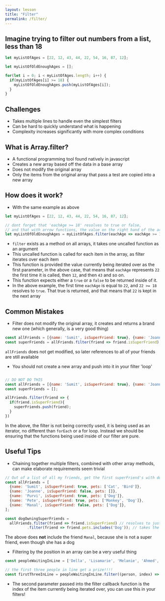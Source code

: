```yaml
---
layout: lesson
title: "Filter"
permalink: /filter/
---
```



## Imagine trying to filter out numbers from a list, less than 18

```js
let myListOfAges = [22, 12, 43, 44, 22, 54, 16, 87, 12];

let myListOfOldEnoughAges = [];

for(let i = 0; i < myListOfAges.length; i++) {
  if(myListOfAges[i] >= 18) {
    myListOfOldEnoughAges.push(myListOfAges[i]);
  }
}

```

## Challenges

- Takes multiple lines to handle even the simplest filters
- Can be hard to quickly understand what is happening
- Complexity increases significantly with more complex conditions

## What is Array.filter?

- A functional programming tool found natively in javascript
- Creates a new array based off the data in a base array
- Does not modify the original array
- Only the items from the original array that pass a test are copied into a new array

## How does it work?

- With the same example as above

```js
let myListOfAges = [22, 12, 43, 44, 22, 54, 16, 87, 12];

// dont forget that 'eachAge >= 18' resolves to true or false,
// and that with arrow functions, the value on the right hand of the arrow is automatically returned
let myListOfOldEnoughAges = myListOfAges.filter(eachAge => eachAge >= 18);
```

- `filter` exists as a method on all arrays, it takes one uncalled function as an argument
- This uncalled function is called for each item in the array, as filter iterates over each item
- This function is provided the value currently being iterated over as the first parameter, in the above
case, that means that `eachAge` represents `22` the first time it is called, then `12`, and then `43` and so on.
- This function expects either a `true` or a `false` to be returned inside of it.
- In the above example, the first time `eachAge` is equal to `22`, and `22 >= 18` resolves to `true`. That true is returned, and 
that means that `22` is kept in the next array

## Common Mistakes

- Filter does not modify the original array, it creates and returns a brand new one (which generally, is a very good thing)
```js
const allFriends = [{name: 'Sumit', isSuperFriend: true}, {name: 'Joanne', isSuperFriend: false}, {name: 'Purvi', isSuperFriend: false}];
const superFriends = allFriends.filter(friend => friend.isSuperFriend);
```
`allFriends` does not get modified, so later references to all of your friends are still available

- You should not create a new array and push into it in your filter 'loop'

```js

// DO NOT DO THIS
const allFriends = [{name: 'Sumit', isSuperFriend: true}, {name: 'Joanne', isSuperFriend: false}, {name: 'Purvi', isSuperFriend: false}];
const superFriends = [];

allFriends.filter(friend => {
  if(friend.isSuperFriend){
    superFriends.push(friend);
  }
})

```
In the above, the filter is not being correctly used, it is being used as an iterator, no different than `forEach` or a for loop.
Instead we should be ensuring that the functions being used inside of our filter are pure.

## Useful Tips

- Chaining together multiple filters, combined with other array methods, can make elaborate requirements seem trivial

```js
// Out of a list of all my friends, get the first superFriend's with dog(s) as pets
const allFriends = [
  {name: 'Sumit', isSuperFriend: true, pets: ['Cat', 'Bird']}, 
  {name: 'Joanne', isSuperFriend: false, pets: []}, 
  {name: 'Purvi', isSuperFriend: true, pets: ['Dog']},
  {name: 'Pete', isSuperFriend: true, pets: ['Monkey', 'Dog']},
  {name: 'Manal', isSuperFriend: false, pets: ['Dog']},
];

const dogOwningSuperFriends = 
  allFriends.filter(friend => friend.isSuperFriend) // resolves to just super friends
          .filter(friend => friend.pets.includes('Dog')); // takes the list of super friends and filters it further
```
The above does **not** include the friend `Manal`, because she is not a super friend, even though she has a dog 

- Filtering by the position in an array can be a very useful thing

```js
const peopleWaitingInLine = ['Della', 'Lisamarie', 'Melanie', 'Ahmed', 'Lucy', 'Purvi'];

// the first three people in line get a prize!!!!
const firstThreeInLine = peopleWaitingInLine.filter((person, index) => index < 3);
```

- The second parameter passed into the filter callback function is the index of the item currently being iterated over,
you can use this in your filters!
